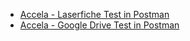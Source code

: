 - [Accela - Laserfiche Test in Postman](postmanLaserfiche)
- [Accela - Google Drive Test in Postman](postmanGoogleDrive)
